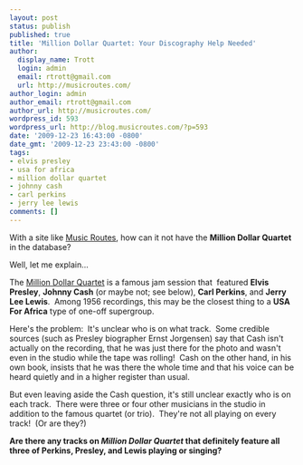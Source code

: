```yaml
---
layout: post
status: publish
published: true
title: 'Million Dollar Quartet: Your Discography Help Needed'
author:
  display_name: Trott
  login: admin
  email: rtrott@gmail.com
  url: http://musicroutes.com/
author_login: admin
author_email: rtrott@gmail.com
author_url: http://musicroutes.com/
wordpress_id: 593
wordpress_url: http://blog.musicroutes.com/?p=593
date: '2009-12-23 16:43:00 -0800'
date_gmt: '2009-12-23 23:43:00 -0800'
tags:
- elvis presley
- usa for africa
- million dollar quartet
- johnny cash
- carl perkins
- jerry lee lewis
comments: []
---
```

<p>With a site like <a href="http://musicroutes.com/" target="_blank">Music Routes</a>, how can it not have the <strong>Million Dollar Quartet</strong> in the database?</p>
<p>Well, let me explain...</p>
<p>The <a href="http://en.wikipedia.org/wiki/Million_Dollar_Quartet" target="_blank">Million Dollar Quartet</a> is a famous jam session that  featured <strong>Elvis Presley</strong>, <strong>Johnny Cash</strong> (or maybe not; see below), <strong>Carl Perkins</strong>, and <strong>Jerry Lee Lewis</strong>.  Among 1956 recordings, this may be the closest thing to a <strong>USA For Africa</strong> type of one-off supergroup.</p>
<p>Here's the problem:  It's unclear who is on what track.  Some credible sources (such as Presley biographer Ernst Jorgensen) say that Cash isn't actually on the recording, that he was just there for the photo and wasn't even in the studio while the tape was rolling!  Cash on the other hand, in his own book, insists that he was there the whole time and that his voice can be heard quietly and in a higher register than usual.</p>
<p>But even leaving aside the Cash question, it's still unclear exactly who is on each track.  There were three or four other musicians in the studio in addition to the famous quartet (or trio).  They're not all playing on every track!  (Or are they?)</p>
<p><strong>Are there any tracks on <em>Million Dollar Quartet</em> that definitely feature all three of Perkins, Presley, and Lewis playing or singing?</strong></p>
